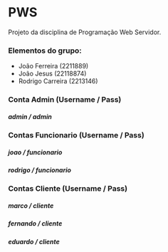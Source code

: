 # PWS
Projeto da disciplina de Programação Web Servidor.

### Elementos do grupo:
  - João Ferreira (2211889)
  - João Jesus (22118874)
  - Rodrigo Carreira (2213146)

### Conta Admin (Username / Pass)
##### admin / admin

### Contas Funcionario (Username / Pass)
##### joao / funcionario
##### rodrigo / funcionario

### Contas Cliente (Username / Pass)
##### marco / cliente
##### fernando / cliente
##### eduardo / cliente
